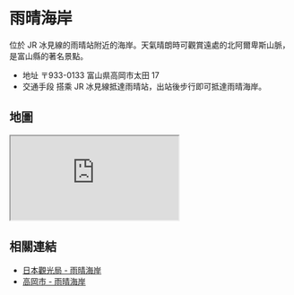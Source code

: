 # 雨晴海岸

位於 JR 冰見線的雨晴站附近的海岸。天氣晴朗時可觀賞遠處的北阿爾卑斯山脈，是富山縣的著名景點。

- 地址 〒933-0133 富山県高岡市太田 17
- 交通手段 搭乘 JR 冰見線抵達雨晴站，出站後步行即可抵達雨晴海岸。

## 地圖

<iframe src="https://www.google.com/maps/embed?pb=!1m18!1m12!1m3!1d6388.280683501946!2d137.03267587770995!3d36.81515679999999!2m3!1f0!2f0!3f0!3m2!1i1024!2i768!4f13.1!3m3!1m2!1s0x5ff777c360d22897%3A0x2a10f941cf8fac42!2sAmaharashi%20Coast!5e0!3m2!1sen!2stw!4v1690564457169!5m2!1sen!2stw" allowfullscreen="" loading="lazy" referrerpolicy="no-referrer-when-downgrade"></iframe>

## 相關連結

- [日本觀光局 - 雨晴海岸](https://www.japan.travel/tw/spot/1413/)
- [高岡市 - 雨晴海岸](https://www.city.takaoka.toyama.jp/kanko/rejya/amaharashi.html)
